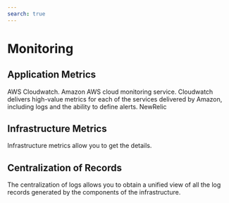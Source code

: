 ```yaml
---
search: true
---
```


# Monitoring

## Application Metrics
AWS Cloudwatch. Amazon AWS cloud monitoring service. Cloudwatch delivers high-value metrics for each of the services delivered by Amazon, including logs and the ability to define alerts. 
NewRelic

## Infrastructure Metrics
Infrastructure metrics allow you to get the details.

## Centralization of Records
The centralization of logs allows you to obtain a unified view of all the log records generated by the components of the infrastructure.

